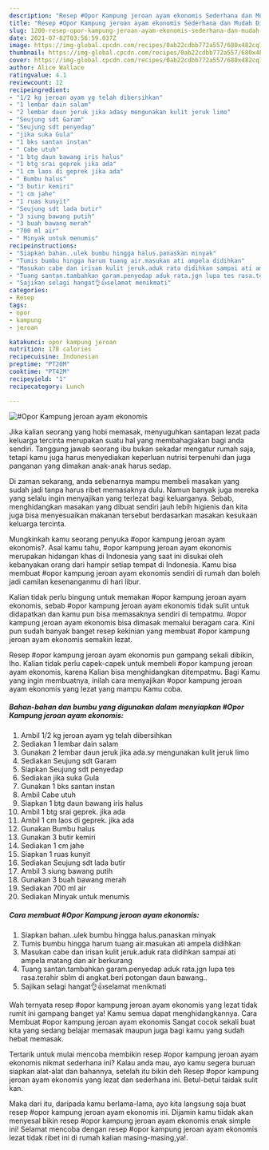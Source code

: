 ```yaml
---
description: "Resep #Opor Kampung jeroan ayam ekonomis Sederhana dan Mudah Dibuat"
title: "Resep #Opor Kampung jeroan ayam ekonomis Sederhana dan Mudah Dibuat"
slug: 1200-resep-opor-kampung-jeroan-ayam-ekonomis-sederhana-dan-mudah-dibuat
date: 2021-07-02T03:56:59.037Z
image: https://img-global.cpcdn.com/recipes/0ab22cdbb772a557/680x482cq70/opor-kampung-jeroan-ayam-ekonomis-foto-resep-utama.jpg
thumbnail: https://img-global.cpcdn.com/recipes/0ab22cdbb772a557/680x482cq70/opor-kampung-jeroan-ayam-ekonomis-foto-resep-utama.jpg
cover: https://img-global.cpcdn.com/recipes/0ab22cdbb772a557/680x482cq70/opor-kampung-jeroan-ayam-ekonomis-foto-resep-utama.jpg
author: Alice Wallace
ratingvalue: 4.1
reviewcount: 12
recipeingredient:
- "1/2 kg jeroan ayam yg telah dibersihkan"
- "1 lembar dain salam"
- "2 lembar daun jeruk jika adasy mengunakan kulit jeruk limo"
- "Seujung sdt Garam"
- "Seujung sdt penyedap"
- "jika suka Gula"
- "1 bks santan instan"
- " Cabe utuh"
- "1 btg daun bawang iris halus"
- "1 btg srai geprek jika ada"
- "1 cm laos di geprek jika ada"
- " Bumbu halus"
- "3 butir kemiri"
- "1 cm jahe"
- "1 ruas kunyit"
- "Seujung sdt lada butir"
- "3 siung bawang putih"
- "3 buah bawang merah"
- "700 ml air"
- " Minyak untuk menumis"
recipeinstructions:
- "Siapkan bahan..ulek bumbu hingga halus.panaskan minyak"
- "Tumis bumbu hingga harum tuang air.masukan ati ampela didihkan"
- "Masukan cabe dan irisan kulit jeruk.aduk rata didihkan sampai ati ampela matang dan air berkurang"
- "Tuang santan.tambahkan garam.penyedap aduk rata.jgn lupa tes rasa.terahir sblm di angkat.beri potongan daun bawang.."
- "Sajikan selagi hangat👌👍selamat menikmati"
categories:
- Resep
tags:
- opor
- kampung
- jeroan

katakunci: opor kampung jeroan 
nutrition: 178 calories
recipecuisine: Indonesian
preptime: "PT20M"
cooktime: "PT42M"
recipeyield: "1"
recipecategory: Lunch

---
```



![#Opor Kampung jeroan ayam ekonomis](https://img-global.cpcdn.com/recipes/0ab22cdbb772a557/680x482cq70/opor-kampung-jeroan-ayam-ekonomis-foto-resep-utama.jpg)

Jika kalian seorang yang hobi memasak, menyuguhkan santapan lezat pada keluarga tercinta merupakan suatu hal yang membahagiakan bagi anda sendiri. Tanggung jawab seorang ibu bukan sekadar mengatur rumah saja, tetapi kamu juga harus menyediakan keperluan nutrisi terpenuhi dan juga panganan yang dimakan anak-anak harus sedap.

Di zaman  sekarang, anda sebenarnya mampu membeli masakan yang sudah jadi tanpa harus ribet memasaknya dulu. Namun banyak juga mereka yang selalu ingin menyajikan yang terlezat bagi keluarganya. Sebab, menghidangkan masakan yang dibuat sendiri jauh lebih higienis dan kita juga bisa menyesuaikan makanan tersebut berdasarkan masakan kesukaan keluarga tercinta. 



Mungkinkah kamu seorang penyuka #opor kampung jeroan ayam ekonomis?. Asal kamu tahu, #opor kampung jeroan ayam ekonomis merupakan hidangan khas di Indonesia yang saat ini disukai oleh kebanyakan orang dari hampir setiap tempat di Indonesia. Kamu bisa membuat #opor kampung jeroan ayam ekonomis sendiri di rumah dan boleh jadi camilan kesenanganmu di hari libur.

Kalian tidak perlu bingung untuk memakan #opor kampung jeroan ayam ekonomis, sebab #opor kampung jeroan ayam ekonomis tidak sulit untuk didapatkan dan kamu pun bisa memasaknya sendiri di tempatmu. #opor kampung jeroan ayam ekonomis bisa dimasak memalui beragam cara. Kini pun sudah banyak banget resep kekinian yang membuat #opor kampung jeroan ayam ekonomis semakin lezat.

Resep #opor kampung jeroan ayam ekonomis pun gampang sekali dibikin, lho. Kalian tidak perlu capek-capek untuk membeli #opor kampung jeroan ayam ekonomis, karena Kalian bisa menghidangkan ditempatmu. Bagi Kamu yang ingin membuatnya, inilah cara menyajikan #opor kampung jeroan ayam ekonomis yang lezat yang mampu Kamu coba.

<!--inarticleads1-->

##### Bahan-bahan dan bumbu yang digunakan dalam menyiapkan #Opor Kampung jeroan ayam ekonomis:

1. Ambil 1/2 kg jeroan ayam yg telah dibersihkan
1. Sediakan 1 lembar dain salam
1. Gunakan 2 lembar daun jeruk jika ada.sy mengunakan kulit jeruk limo
1. Sediakan Seujung sdt Garam
1. Siapkan Seujung sdt penyedap
1. Sediakan jika suka Gula
1. Gunakan 1 bks santan instan
1. Ambil  Cabe utuh
1. Siapkan 1 btg daun bawang iris halus
1. Ambil 1 btg srai geprek. jika ada
1. Ambil 1 cm laos di geprek. jika ada
1. Gunakan  Bumbu halus
1. Gunakan 3 butir kemiri
1. Sediakan 1 cm jahe
1. Siapkan 1 ruas kunyit
1. Sediakan Seujung sdt lada butir
1. Ambil 3 siung bawang putih
1. Gunakan 3 buah bawang merah
1. Sediakan 700 ml air
1. Sediakan  Minyak untuk menumis




<!--inarticleads2-->

##### Cara membuat #Opor Kampung jeroan ayam ekonomis:

1. Siapkan bahan..ulek bumbu hingga halus.panaskan minyak
1. Tumis bumbu hingga harum tuang air.masukan ati ampela didihkan
1. Masukan cabe dan irisan kulit jeruk.aduk rata didihkan sampai ati ampela matang dan air berkurang
1. Tuang santan.tambahkan garam.penyedap aduk rata.jgn lupa tes rasa.terahir sblm di angkat.beri potongan daun bawang..
1. Sajikan selagi hangat👌👍selamat menikmati




Wah ternyata resep #opor kampung jeroan ayam ekonomis yang lezat tidak rumit ini gampang banget ya! Kamu semua dapat menghidangkannya. Cara Membuat #opor kampung jeroan ayam ekonomis Sangat cocok sekali buat kita yang sedang belajar memasak maupun juga bagi kamu yang sudah hebat memasak.

Tertarik untuk mulai mencoba membikin resep #opor kampung jeroan ayam ekonomis nikmat sederhana ini? Kalau anda mau, ayo kamu segera buruan siapkan alat-alat dan bahannya, setelah itu bikin deh Resep #opor kampung jeroan ayam ekonomis yang lezat dan sederhana ini. Betul-betul taidak sulit kan. 

Maka dari itu, daripada kamu berlama-lama, ayo kita langsung saja buat resep #opor kampung jeroan ayam ekonomis ini. Dijamin kamu tiidak akan menyesal bikin resep #opor kampung jeroan ayam ekonomis enak simple ini! Selamat mencoba dengan resep #opor kampung jeroan ayam ekonomis lezat tidak ribet ini di rumah kalian masing-masing,ya!.

